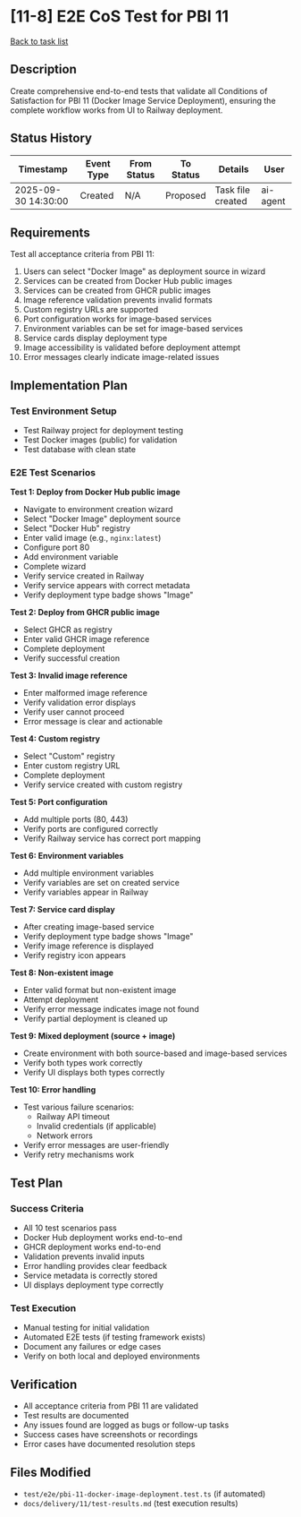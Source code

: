 # [11-8] E2E CoS Test for PBI 11

[Back to task list](./tasks.md)

## Description
Create comprehensive end-to-end tests that validate all Conditions of Satisfaction for PBI 11 (Docker Image Service Deployment), ensuring the complete workflow works from UI to Railway deployment.

## Status History
| Timestamp | Event Type | From Status | To Status | Details | User |
|-----------|------------|-------------|-----------|---------|------|
| 2025-09-30 14:30:00 | Created | N/A | Proposed | Task file created | ai-agent |

## Requirements
Test all acceptance criteria from PBI 11:
1. Users can select "Docker Image" as deployment source in wizard
2. Services can be created from Docker Hub public images
3. Services can be created from GHCR public images
4. Image reference validation prevents invalid formats
5. Custom registry URLs are supported
6. Port configuration works for image-based services
7. Environment variables can be set for image-based services
8. Service cards display deployment type
9. Image accessibility is validated before deployment attempt
10. Error messages clearly indicate image-related issues

## Implementation Plan

### Test Environment Setup
- Test Railway project for deployment testing
- Test Docker images (public) for validation
- Test database with clean state

### E2E Test Scenarios

**Test 1: Deploy from Docker Hub public image**
- Navigate to environment creation wizard
- Select "Docker Image" deployment source
- Select "Docker Hub" registry
- Enter valid image (e.g., `nginx:latest`)
- Configure port 80
- Add environment variable
- Complete wizard
- Verify service created in Railway
- Verify service appears with correct metadata
- Verify deployment type badge shows "Image"

**Test 2: Deploy from GHCR public image**
- Select GHCR as registry
- Enter valid GHCR image reference
- Complete deployment
- Verify successful creation

**Test 3: Invalid image reference**
- Enter malformed image reference
- Verify validation error displays
- Verify user cannot proceed
- Error message is clear and actionable

**Test 4: Custom registry**
- Select "Custom" registry
- Enter custom registry URL
- Complete deployment
- Verify service created with custom registry

**Test 5: Port configuration**
- Add multiple ports (80, 443)
- Verify ports are configured correctly
- Verify Railway service has correct port mapping

**Test 6: Environment variables**
- Add multiple environment variables
- Verify variables are set on created service
- Verify variables appear in Railway

**Test 7: Service card display**
- After creating image-based service
- Verify deployment type badge shows "Image"
- Verify image reference is displayed
- Verify registry icon appears

**Test 8: Non-existent image**
- Enter valid format but non-existent image
- Attempt deployment
- Verify error message indicates image not found
- Verify partial deployment is cleaned up

**Test 9: Mixed deployment (source + image)**
- Create environment with both source-based and image-based services
- Verify both types work correctly
- Verify UI displays both types correctly

**Test 10: Error handling**
- Test various failure scenarios:
  - Railway API timeout
  - Invalid credentials (if applicable)
  - Network errors
- Verify error messages are user-friendly
- Verify retry mechanisms work

## Test Plan

### Success Criteria
- All 10 test scenarios pass
- Docker Hub deployment works end-to-end
- GHCR deployment works end-to-end
- Validation prevents invalid inputs
- Error handling provides clear feedback
- Service metadata is correctly stored
- UI displays deployment type correctly

### Test Execution
- Manual testing for initial validation
- Automated E2E tests (if testing framework exists)
- Document any failures or edge cases
- Verify on both local and deployed environments

## Verification
- All acceptance criteria from PBI 11 are validated
- Test results are documented
- Any issues found are logged as bugs or follow-up tasks
- Success cases have screenshots or recordings
- Error cases have documented resolution steps

## Files Modified
- `test/e2e/pbi-11-docker-image-deployment.test.ts` (if automated)
- `docs/delivery/11/test-results.md` (test execution results)


